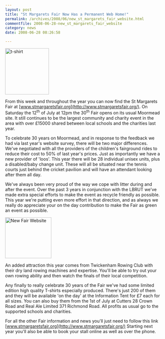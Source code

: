 ```yaml
---
layout: post
title: "St Margarets Fair Now Has a Permanent Web Home!"
permalink: /archives/2008/06/new_st_margarets_fair_website.html
commentfile: 2008-06-28-new_st_margarets_fair_website
category: news
date: 2008-06-28 08:26:58

---
```


<a href="/assets/images/2008/tshirt.jpg"><img src="/assets/images/2008/tshirt-thumb.jpg" width="142" height="150" alt="t-shirt" class="right" /></a>

From this week and throughout the year you can now find the St Margarets Fair at [www.stmargaretsfair.org](http://www.stmargaretsfair.org/). On Saturday the 12<sup>th</sup> of July at 12pm the 30<sup>th</sup> Fair opens on its usual Moormead site. It still continues to be the largest community and charity event in the area with over £15000 shared between local schools and the charities last year.

To celebrate 30 years on Moormead, and in response to the feedback we had via last year's website survey, there will be two major differences. We've negotiated with all the providers of the children's fairground rides to reduce their cost to 50% of last year's prices. Just as importantly we have a new provider of 'loos'. This year there will be 28 individual unisex units, plus a disabled/baby change unit. These will all be situated near the tennis courts just behind the cricket pavilion and will have an attendant looking after them all day.

We've always been very proud of the way we cope with litter during and after the event. Over the past 3 years in conjunction with the LBRUT we've made extra special efforts to make the event as recycle friendly as possible. This year we're putting even more effort in that direction, and as always we really do appreciate your on the day contribution to make the Fair as green an event as possible.

<a href="/assets/images/2008/talk_twosinglequotes.jpg"><img src="/assets/images/2008/talk_twosinglequotes-thumb.jpg" width="150" height="133" alt="New Fair Website" class="photo right" /></a>

An added attraction this year comes from Twickenham Rowing Club with their dry land rowing machines and expertise. You'll be able to try out your own rowing ability and then watch the finals of their local competition.

Any finally to really celebrate 30 years of the Fair we've had some limited edition high quality T-shirts especially produced. There's just 200 of them and they will be available 'on the day' at the Information Tent for £7 each for all sizes. You can also buy them from the 1st of July at Cutters 28 Crown Road and Real Ale Limited 371 Richmond Road. All profits as usual go to the supported schools and charities.

For all the other Fair information and news you'll just need to follow this link [www.stmargaretsfair.org](http://www.stmargaretsfair.org/) Starting next year you'll also be able to book your stall online as well as over the phone.
